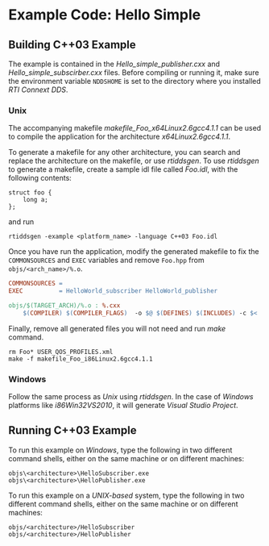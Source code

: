 # Example Code: Hello Simple

## Building C++03 Example
The example is contained in the *Hello_simple_publisher.cxx* and
*Hello_simple_subscirber.cxx* files. Before compiling or running it, make
sure the environment variable `NDDSHOME` is set to the directory where you
installed *RTI Connext DDS*.

### Unix
The accompanying makefile *makefile_Foo_x64Linux2.6gcc4.1.1* can be used to
compile the application for the architecture *x64Linux2.6gcc4.1.1*.

To generate a makefile for any other architecture, you can search and
replace the architecture on the makefile, or use *rtiddsgen*. To use *rtiddsgen*
to generate a makefile, create a sample idl file called *Foo.idl*, with the
following contents:

``` idl
struct foo {
    long a;
};
```

and run

 ``` shell
rtiddsgen -example <platform_name> -language C++03 Foo.idl
```

Once you have run the application, modify the generated makefile to fix the
`COMMONSOURCES` and `EXEC` variables and remove `Foo.hpp` from
`objs/<arch_name>/%.o`.

``` makefile
COMMONSOURCES =
EXEC          = HelloWorld_subscriber HelloWorld_publisher

objs/$(TARGET_ARCH)/%.o : %.cxx
    $(COMPILER) $(COMPILER_FLAGS)  -o $@ $(DEFINES) $(INCLUDES) -c $<
```

Finally, remove all generated files you will not need and run *make* command.
``` shell
rm Foo* USER_QOS_PROFILES.xml
make -f makefile_Foo_i86Linux2.6gcc4.1.1
```

### Windows
Follow the same process as *Unix* using *rtiddsgen*. In the case of
*Windows* platforms like *i86Win32VS2010*, it will generate
*Visual Studio Project*.


## Running C++03 Example
To run this example on *Windows*, type the following in two different command
shells, either on the same machine or on different machines:

``` batch
objs\<architecture>\HelloSubscriber.exe
objs\<architecture>\HelloPublisher.exe
```

To run this example on a *UNIX-based* system, type the following in two
different command shells, either on the same machine or on different machines:

``` batch
objs/<architecture>/HelloSubscriber
objs/<architecture>/HelloPublisher
```
